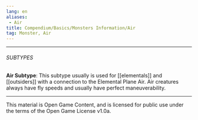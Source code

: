 ```yaml
---
lang: en
aliases:
 - Air
title: Compendium/Basics/Monsters Information/Air
tag: Monster, Air
---
```



---

###### SUBTYPES


**Air Subtype**: This subtype usually is used for [[elementals]] and [[outsiders]] with a connection to the Elemental Plane Air. Air creatures always have fly speeds and usually have perfect maneuverability.

---

This material is Open Game Content, and is licensed for public use under the terms of the Open Game License v1.0a.
